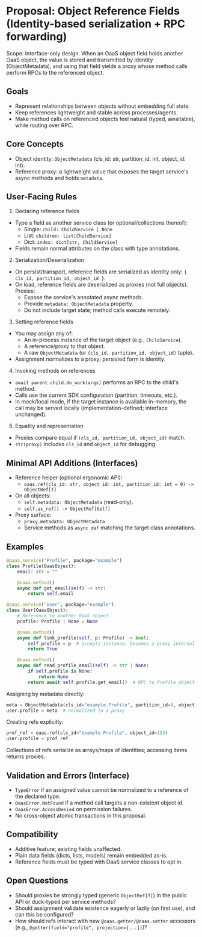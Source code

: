 # Proposal: Object Reference Fields (Identity-based serialization + RPC forwarding)

Scope: Interface-only design. When an OaaS object field holds another OaaS object, the value is stored and transmitted by identity (ObjectMetadata), and using that field yields a proxy whose method calls perform RPCs to the referenced object.

## Goals
- Represent relationships between objects without embedding full state.
- Keep references lightweight and stable across processes/agents.
- Make method calls on referenced objects feel natural (typed, awaitable), while routing over RPC.

## Core Concepts
- Object identity: `ObjectMetadata` (cls_id: str, partition_id: int, object_id: int).
- Reference proxy: a lightweight value that exposes the target service's async methods and holds `metadata`.

## User-Facing Rules
1) Declaring reference fields
- Type a field as another service class (or optional/collections thereof):
  - Single: `child: ChildService | None`
  - List: `children: list[ChildService]`
  - Dict: `index: dict[str, ChildService]`
- Fields remain normal attributes on the class with type annotations.

2) Serialization/Deserialization
- On persist/transport, reference fields are serialized as identity only: `{ cls_id, partition_id, object_id }`.
- On load, reference fields are deserialized as proxies (not full objects). Proxies:
  - Expose the service's annotated async methods.
  - Provide `metadata: ObjectMetadata` property.
  - Do not include target state; method calls execute remotely.

3) Setting reference fields
- You may assign any of:
  - An in-process instance of the target object (e.g., `ChildService`).
  - A reference/proxy to that object.
  - A raw `ObjectMetadata` (or `(cls_id, partition_id, object_id)` tuple).
- Assignment normalizes to a proxy; persisted form is identity.

4) Invoking methods on references
- `await parent.child.do_work(args)` performs an RPC to the child's method.
- Calls use the current SDK configuration (partition, timeouts, etc.).
- In mock/local mode, if the target instance is available in-memory, the call may be served locally (implementation-defined; interface unchanged).

5) Equality and representation
- Proxies compare equal if `(cls_id, partition_id, object_id)` match.
- `str(proxy)` includes `cls_id` and `object_id` for debugging.

## Minimal API Additions (Interfaces)
- Reference helper (optional ergonomic API):
  - `oaas.ref(cls_id: str, object_id: int, partition_id: int = 0) -> ObjectRef[T]`
- On all objects:
  - `self.metadata: ObjectMetadata` (read-only).
  - `self.as_ref() -> ObjectRef[Self]`
- Proxy surface:
  - `proxy.metadata: ObjectMetadata`
  - Service methods as `async def` matching the target class annotations.

## Examples
```python
@oaas.service("Profile", package="example")
class Profile(OaasObject):
    email: str = ""

    @oaas.method()
    async def get_email(self) -> str:
        return self.email

@oaas.service("User", package="example")
class User(OaasObject):
    # Reference to another OaaS object
    profile: Profile | None = None

    @oaas.method()
    async def link_profile(self, p: Profile) -> bool:
        self.profile = p  # accepts instance, becomes a proxy internally
        return True

    @oaas.method()
    async def read_profile_email(self) -> str | None:
        if self.profile is None:
            return None
        return await self.profile.get_email()  # RPC to Profile object
```

Assigning by metadata directly:
```python
meta = ObjectMetadata(cls_id="example.Profile", partition_id=0, object_id=123)
user.profile = meta  # normalized to a proxy
```

Creating refs explicitly:
```python
prof_ref = oaas.ref(cls_id="example.Profile", object_id=123)
user.profile = prof_ref
```

Collections of refs serialize as arrays/maps of identities; accessing items returns proxies.

## Validation and Errors (Interface)
- `TypeError` if an assigned value cannot be normalized to a reference of the declared type.
- `OaasError.NotFound` if a method call targets a non-existent object id.
- `OaasError.AccessDenied` on permission failures.
- No cross-object atomic transactions in this proposal.

## Compatibility
- Additive feature; existing fields unaffected.
- Plain data fields (dicts, lists, models) remain embedded as-is.
- Reference fields must be typed with OaaS service classes to opt in.

## Open Questions
- Should proxies be strongly typed (generic `ObjectRef[T]`) in the public API or duck-typed per service methods?
- Should assignment validate existence eagerly or lazily (on first use), and can this be configured?
- How should refs interact with new `@oaas.getter/@oaas.setter` accessors (e.g., `@getter(field="profile", projection=[...])`)?
